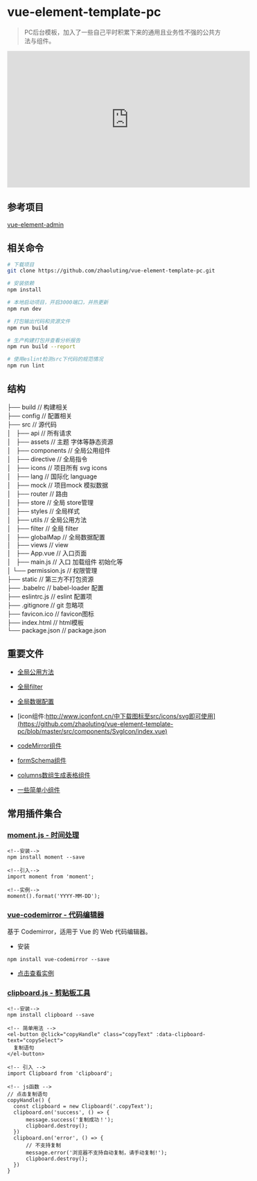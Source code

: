 # vue-element-template-pc

> PC后台模板，加入了一些自己平时积累下来的通用且业务性不强的公共方法与组件。

<iframe width="560" height="315" src="https://github.com/zhaoluting/vue-element-template-pc/blob/master/src/assets/about.mp4?raw=true" frameborder="0" allowfullscreen></iframe>

## 参考项目
[vue-element-admin](https://github.com/PanJiaChen/vue-element-admin)

## 相关命令

```bash
# 下载项目
git clone https://github.com/zhaoluting/vue-element-template-pc.git

# 安装依赖
npm install

# 本地启动项目，开启3000端口，并热更新
npm run dev

# 打包输出代码和资源文件
npm run build

# 生产构建打包并查看分析报告
npm run build --report

# 使用eslint检测src下代码的规范情况
npm run lint
```

## 结构  
├── build                      // 构建相关      
├── config                     // 配置相关  
├── src                        // 源代码  
│   ├── api                    // 所有请求  
│   ├── assets                 // 主题 字体等静态资源  
│   ├── components             // 全局公用组件  
│   ├── directive              // 全局指令  
│   ├── icons                  // 项目所有 svg icons  
│   ├── lang                   // 国际化 language  
│   ├── mock                   // 项目mock 模拟数据  
│   ├── router                 // 路由  
│   ├── store                  // 全局 store管理  
│   ├── styles                 // 全局样式  
│   ├── utils                  // 全局公用方法  
│       ├── filter             // 全局 filter  
│       ├── globalMap          // 全局数据配置  
│   ├── views                  // view  
│   ├── App.vue                // 入口页面  
│   ├── main.js                // 入口 加载组件 初始化等  
│   └── permission.js          // 权限管理  
├── static                     // 第三方不打包资源  
├── .babelrc                   // babel-loader 配置  
├── eslintrc.js                // eslint 配置项  
├── .gitignore                 // git 忽略项  
├── favicon.ico                // favicon图标  
├── index.html                 // html模板  
└── package.json               // package.json  

## 重要文件
- [全局公用方法](https://github.com/zhaoluting/vue-element-template-pc/blob/master/src/utils/index.js)
- [全局filter](https://github.com/zhaoluting/vue-element-template-pc/blob/master/src/utils/filter.js)
- [全局数据配置](https://github.com/zhaoluting/vue-element-template-pc/blob/master/src/utils/globalMap.js)

- [icon组件:http://www.iconfont.cn/中下载图标至src/icons/svg即可使用](https://github.com/zhaoluting/vue-element-template-pc/blob/master/src/components/SvgIcon/index.vue)
- [codeMirror组件](https://github.com/zhaoluting/vue-element-template-pc/blob/master/src/components/codeMirror/index.vue)
- [formSchema组件](https://github.com/zhaoluting/vue-element-template-pc/blob/master/src/components/form-schema/index.vue)
- [columns数组生成表格组件](https://github.com/zhaoluting/vue-element-template-pc/blob/master/src/components/column-table)
- [一些简单小组件](https://github.com/zhaoluting/vue-element-template-pc/tree/master/src/components/simple-components)


## 常用插件集合
### [moment.js - 时间处理](http://momentjs.cn/)
```
<!--安装-->
npm install moment --save

<!--引入-->
import moment from 'moment';

<!--实例-->
moment().format('YYYY-MM-DD');
```

### [vue-codemirror - 代码编辑器](https://www.npmjs.com/package/vue-codemirror)
基于 Codemirror，适用于 Vue 的 Web 代码编辑器。

- 安装
```
npm install vue-codemirror --save
```
- [点击查看实例](https://github.com/zhaoluting/vue-element-template-pc/blob/master/src/components/codeMirror/index.vue)

### [clipboard.js - 剪贴板工具](https://github.com/zenorocha/clipboard.js)
```
<!--安装-->
npm install clipboard --save

<!-- 简单用法 -->
<el-button @click="copyHandle" class="copyText" :data-clipboard-text="copySelect">
  复制语句
</el-button>

<!-- 引入 -->
import Clipboard from 'clipboard';

<!-- js函数 -->
// 点击复制语句
copyHandle() {
  const clipboard = new Clipboard('.copyText');
  clipboard.on('success', () => {
      message.success('复制成功！');
      clipboard.destroy();
  })
  clipboard.on('error', () => {
      // 不支持复制
      message.error('浏览器不支持自动复制，请手动复制!');
      clipboard.destroy();
  })
}
```